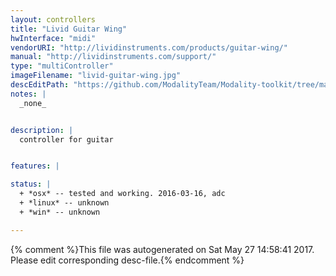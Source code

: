 ```yaml
---
layout: controllers
title: "Livid Guitar Wing"
hwInterface: "midi"
vendorURI: "http://lividinstruments.com/products/guitar-wing/"
manual: "http://lividinstruments.com/support/"
type: "multiController"
imageFilename: "livid-guitar-wing.jpg"
descEditPath: "https://github.com/ModalityTeam/Modality-toolkit/tree/master/Modality/MKtlDescriptions//livid-guitar-wing.desc.scd"
notes: |
  _none_


description: |
  controller for guitar


features: |

status: |
  + *osx* -- tested and working. 2016-03-16, adc
  + *linux* -- unknown
  + *win* -- unknown

---
```

{% comment %}This file was autogenerated on Sat May 27 14:58:41 2017. Please edit corresponding desc-file.{% endcomment %}